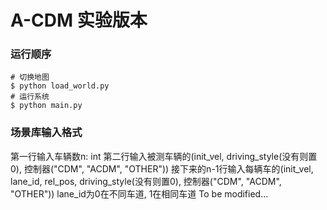 # A-CDM 实验版本


### 运行顺序
```shell
# 切换地图
$ python load_world.py
# 运行系统
$ python main.py 
```
### 场景库输入格式
第一行输入车辆数n: int
第二行输入被测车辆的(init_vel, driving_style(没有则置0), 控制器("CDM", "ACDM", "OTHER"))
接下来的n-1行输入每辆车的(init_vel, lane_id, rel_pos, driving_style(没有则置0), 控制器("CDM", "ACDM", "OTHER"))
lane_id为0在不同车道, 1在相同车道
To be modified...